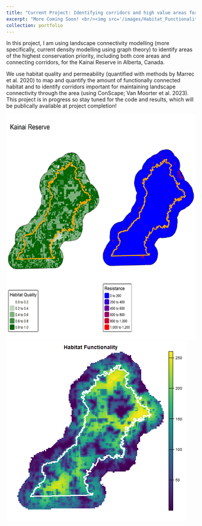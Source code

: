```yaml
---
title: "Current Project: Identifying corridors and high value areas for conservation in the Kainai Reserve"
excerpt: "More Coming Soon! <br/><img src='/images/Habitat_Functionality_theta0.1.png'>"
collection: portfolio
---
```


In this project, I am using landscape connectivity modelling (more specifically, current density modelling using graph theory) to identify areas of the highest conservation priority, including both core areas and connecting corridors, for the Kainai Reserve in Alberta, Canada.   

We use habitat quality and permeability (quantified with methods by Marrec et al. 2020) to map and quantify the amount of functionally connected habitat and to identify corridors important for maintaining landscape connectivity through the area (using ConScape; Van Moorter et al. 2023). This project is in progress so stay tuned for the code and results, which will be publically available at project completion!

<img src='/images/maps_QandR_25m.png' alt='QandRMapImageSmaller' width='600' height='600'>
<img src='/images/Habitat_Functionality_theta0.1.png'>
